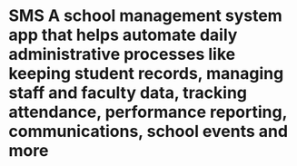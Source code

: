 # SMS A school management system app that helps automate daily administrative processes like keeping student records, managing staff and faculty data, tracking attendance, performance reporting, communications, school events and more
